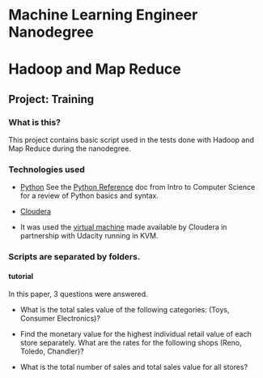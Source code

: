 # Machine Learning Engineer Nanodegree
# Hadoop and Map Reduce
## Project: Training

### What is this?

This project contains basic script used in the tests done with Hadoop and Map Reduce during the nanodegree.

### Technologies used

- [Python](http://www.python.org/)
See the [Python Reference](https://www.udacity.com/wiki/cs101/%3A-python-reference) doc from Intro to Computer Science for a review of Python basics and syntax.

- [Cloudera](https://www.cloudera.com/)

- It was used the [virtual machine](http://content.udacity-data.com/courses/ud617/Cloudera-Udacity-Training-VM-4.1.1.c.zip) made available by Cloudera in partnership with Udacity running in KVM. 

### Scripts are separated by folders. 

#### tutorial

In this paper, 3 questions were answered.

- What is the total sales value of the following categories: (Toys, Consumer Electronics)?

- Find the monetary value for the highest individual retail value of each store separately. What are the rates for the following shops (Reno, Toledo, Chandler)?

- What is the total number of sales and total sales value for all stores?

#### 

###


